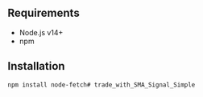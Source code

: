 ## Requirements
- Node.js v14+
- npm

## Installation
```bash
npm install node-fetch#   t r a d e _ w i t h _ S M A _ S i g n a l _ S i m p l e  
 